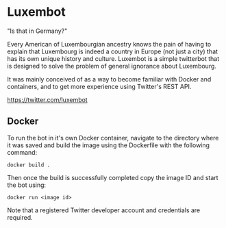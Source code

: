 # Luxembot

"Is that in Germany?"

Every American of Luxembourgian ancestry knows the pain of having to explain that Luxembourg is indeed a country in Europe (not just a city) that has its own unique history and culture. Luxembot is a simple twitterbot that is designed to solve the problem of general ignorance about Luxembourg.

It was mainly conceived of as a way to become familiar with Docker and containers, and to get more experience using Twitter's REST API.

https://twitter.com/luxembot

## Docker

To run the bot in it's own Docker container, navigate to the directory where it was saved and build the image using the Dockerfile with the following command:

```
docker build .
```

Then once the build is successfully completed copy the image ID and start the bot using:

```
docker run <image id>
```

Note that a registered Twitter developer account and credentials are required.
